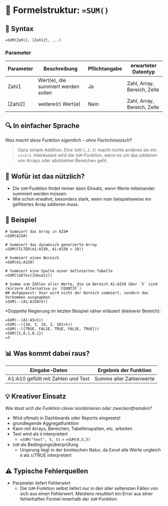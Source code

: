 
# 📄 Formelstruktur: `=SUM()`

## 🔹 Syntax
`=SUM(Zahl1, [Zahl2], ...)`

### Parameter

| Parameter | Beschreibung                        | Pflichtangabe | erwarteter Datentyp         |
| --------- | ----------------------------------- | ------------- | --------------------------- |
| Zahl1     | Wert(e), die summiert werden sollen | Ja            | Zahl, Array, Bereich, Zelle |
| \[Zahl2]  | weitere(r) Wert(e)                  | Nein          | Zahl, Array, Bereich, Zelle |

## 🔍 In einfacher Sprache
*Was macht diese Funktion eigentlich – ohne Fachchinesisch?*
> Ganz simple Addition. Eine `SUM(1,2,3)` macht nichts anderes als ein `=1+2+3`. Interessant wird die `SUM`-Funktion, wenn es um das addieren von Arrays oder abstrakten Bereichen geht.


## 📌 Wofür ist das nützlich?
- Die `SUM`-Funktion findet immer dann Einsatz, wenn Werte miteinander summiert werden müssen.
- Wie schon erwähnt, besonders stark, wenn man beispielsweise ein gefiltertes Array addieren muss.

## 🔢 Beispiel
```excel
# Summiert das Array in A15#
=SUM(A15#) 

# Summiert das dynamisch generierte Array
=SUM(FILTER(A1:A150, A1:A150 > 10))

# Summiert einen Bereich
=SUM(A1:A150)

# Summiert eine Spalte einer definierten Tabelle
=SUM(tabTest[Umsatz])

# Summe zum Zählen aller Werte, die im Bereich A1:A150 über `5` sind (kürzere Alternative zu `COUNTIF`)
## Aufgepasst: Hier wird nicht der Bereich summiert, sondern das Vorkommen ausgegeben
=SUM(--(A1:A150>5))
```

*Doppelte Negierung im letzten Beispiel näher erläutert (kleinerer Bereich):
```
=SUM(--(A1:A5>5))
=SUM(--({10, 3, 10, 3, 10}>5))
=SUM(--({TRUE, FALSE, TRUE, FALSE, TRUE}))
=SUM({1,0,1,0,1})
=3
```

## 📊 Was kommt dabei raus?
| Eingabe-Daten                      | Ergebnis der Funktion   |
| ---------------------------------- | ----------------------- |
| A1:A10 gefüllt mit Zahlen und Text | Summe aller Zahlenwerte |

## 💡 Kreativer Einsatz
*Wie lässt sich die Funktion clever kombinieren oder zweckentfremden?*
- Wird oftmals in Dashboards oder Reports eingesetzt
- grundlegende Aggregatfunktion
- Kann mit Arrays, Bereichen, Tabellenspalten, etc. arbeiten
- Text wird als `0` interpretiert
	- `=SUM("text", 5, 5)` = `=SUM(0,5,5)`
- `SUM` als Bedingungsüberprüfung
	- Ursprung liegt in der booleschen Natur, da Excel alle Werte ungleich `0` als `1`/TRUE interpretiert

## ⚠ Typische Fehlerquellen
- Parameter liefert Fehlerwert
	- Die `SUM`-Funktion selbst liefert nur in den aller seltensten Fällen von sich aus einen Fehlerwert. Meistens resultiert ein Error aus einer fehlerhaften Formel innerhalb der `SUM`-Funktion.

